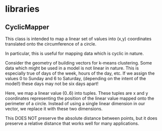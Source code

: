 # libraries

CyclicMapper
------------
This class is intended to map a linear set of values into (x,y) coordinates
translated onto the circumference of a circle.

In particular, this is useful for mapping data which is cyclic in nature.

Consider the geometry of building vectors for k-means clustering.  Some
data which might be used in a model is not linear in nature.  This is
especially true of days of the week, hours of the day, etc.  If we assign
the values 0 to Sunday and 6 to Saturday, (depending on the intent of the
model!) these days may not be six days apart!

Here, we map a linear value (0..6) into tuples.  These tuples are x and y
coordinates representing the position of the linear value mapped onto the
perimeter of a circle.  Instead of using a single linear dimension in our
vector, we replace it with these two dimensions.

This DOES NOT preserve the absolute distance between points, but it does
preserve a relative distance that works well for many applications.
